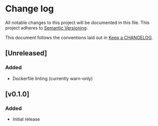 # Change log
All notable changes to this project will be documented in this file.
This project adheres to [Semantic Versioning](http://semver.org/).

This document follows the conventions laid out in [Keep a CHANGELOG](http://keepachangelog.com/).

## [Unreleased]

### Added
* Dockerfile linting (currently warn-only)

## [v0.1.0]

### Added
* Initial release
